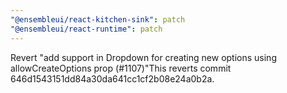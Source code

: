 ```yaml
---
"@ensembleui/react-kitchen-sink": patch
"@ensembleui/react-runtime": patch
---
```


Revert "add support in Dropdown for creating new options using allowCreateOptions prop (#1107)"This reverts commit 646d1543151dd84a30da641cc1cf2b08e24a0b2a.
